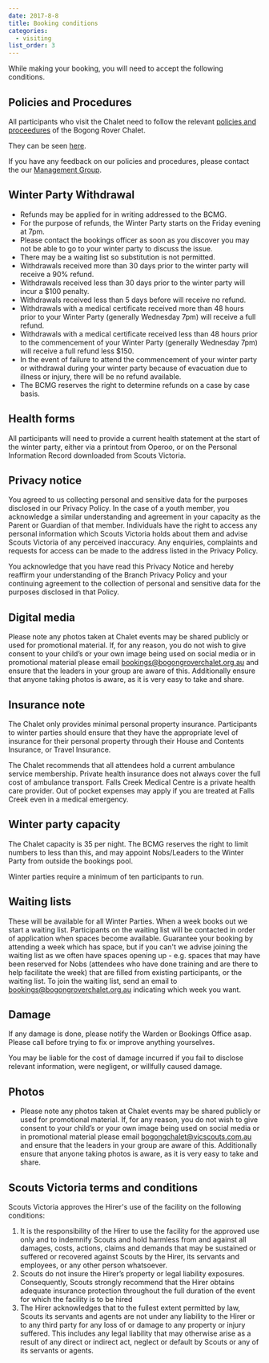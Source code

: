 ```yaml
---
date: 2017-8-8
title: Booking conditions
categories:
  - visiting
list_order: 3
---
```


While making your booking, you will need to accept the following conditions.

## Policies and Procedures

All participants who visit the Chalet need to follow the relevant [policies and
proceedures](https://bit.ly/bcmgpolicies) of the Bogong Rover Chalet.

They can be seen [here](https://bit.ly/bcmgpolicies).

If you have any feedback on our policies and procedures, please contact the our
[Management Group](/about/contact/#management).

## Winter Party Withdrawal

 - Refunds may be applied for in writing addressed to the BCMG.
 - For the purpose of refunds, the Winter Party starts on the Friday evening at
   7pm.
 - Please contact the bookings officer as soon as you discover you may not be
   able to go to your winter party to discuss the issue.
 - There may be a waiting list so substitution is not permitted.
 - Withdrawals received more than 30 days prior to the winter party will receive
   a 90% refund.
 - Withdrawals received less than 30 days prior to the winter party will incur a
   $100 penalty.
 - Withdrawals received less than 5 days before will receive no refund.
 - Withdrawals with a medical certificate received more than 48 hours prior to
   your Winter Party (generally Wednesday 7pm) will receive a full refund.
 - Withdrawals with a medical certificate received less than 48 hours prior to
   the commencement of your Winter Party (generally Wednesday 7pm) will receive
   a full refund less $150.
 - In the event of failure to attend the commencement of your winter party or
   withdrawal during your winter party because of evacuation due to illness or
   injury, there will be no refund available.
 - The BCMG reserves the right to determine refunds on a case by case basis.

## Health forms

All participants will need to provide a current health statement at the start of
the winter party, either via a printout from Operoo, or on the Personal
Information Record downloaded from Scouts Victoria.

## Privacy notice

You agreed to us collecting personal and sensitive data for the purposes
disclosed in our Privacy Policy. In the case of a youth member, you acknowledge
a similar understanding and agreement in your capacity as the Parent or Guardian
of that member. Individuals have the right to access any personal information
which Scouts Victoria holds about them and advise Scouts Victoria of any
perceived inaccuracy. Any enquiries, complaints and requests for access can be
made to the address listed in the Privacy Policy.

You acknowledge that you have read this Privacy Notice and hereby reaffirm your
understanding of the Branch Privacy Policy and your continuing agreement to the
collection of personal and sensitive data for the purposes disclosed in that
Policy.

## Digital media

Please note any photos taken at Chalet events may be shared publicly or used for
promotional material.  If, for any reason, you do not wish to give consent to
your child’s or your own image being used on social media or in promotional
material please email
[bookings@bogongroverchalet.org.au](mailto:bookings@bogongroverchalet.org.au)
and ensure that the leaders in your group are aware of this. Additionally ensure
that anyone taking photos is aware, as it is very easy to take and share.

## Insurance note

The Chalet only provides minimal personal property insurance. Participants to
winter parties should ensure that they have the appropriate level of insurance
for their personal property through their House and Contents Insurance, or
Travel Insurance.

The Chalet recommends that all attendees hold a current ambulance service
membership. Private health insurance does not always cover the full cost of
ambulance transport. Falls Creek Medical Centre is a private health care
provider. Out of pocket expenses may apply if you are treated at Falls Creek
even in a medical emergency.

## Winter party capacity

The Chalet capacity is 35 per night. The BCMG reserves the right to limit
numbers to less than this, and may appoint Nobs/Leaders to the Winter Party from
outside the bookings pool.

Winter parties require a minimum of ten participants to run.

## Waiting lists

These will be available for all Winter Parties.  When a week books out we start
a waiting list. Participants on the waiting list will be contacted in order of
application when spaces become available. Guarantee your booking by attending a
week which has space, but if you can't we advise joining the waiting list as we
often have spaces opening up - e.g. spaces that may have been reserved for Nobs
(attendees who have done training and are there to help facilitate the week)
that are filled from existing participants, or the waiting list. To join the
waiting list, send an email to
[bookings@bogongroverchalet.org.au](mailto:bookings@bogongroverchalet.org.au)
indicating which week you want.

## Damage

If any damage is done, please notify the Warden or Bookings Office asap. Please
call before trying to fix or improve anything yourselves.

You may be liable for the cost of damage incurred if you fail to disclose
relevant information, were negligent, or willfully caused damage.

## Photos

- Please note any photos taken at Chalet events may be shared publicly or used
  for promotional material. If, for any reason, you do not wish to give consent
  to your child’s or your own image being used on social media or in
  promotional material please email
  [bogongchalet@vicscouts.com.au](mailto:bogongchalet@vicscouts.com.au) and
  ensure that the leaders in your group are aware of this. Additionally ensure
  that anyone taking photos is aware, as it is very easy to take and share.

## Scouts Victoria terms and conditions

Scouts Victoria approves the Hirer's use of the facility on the following conditions:

1. It is the responsibility of the Hirer to use the facility for the approved use only and to indemnify Scouts and hold harmless from and against all damages, costs, actions, claims and demands that may be sustained or suffered or recovered against Scouts by the Hirer, its servants and employees, or any other person whatsoever.
2. Scouts do not insure the Hirer’s property or legal liability exposures. Consequently, Scouts strongly recommend that the Hirer obtains adequate insurance protection throughout the full duration of the event for which the facility is to be hired
3. The Hirer acknowledges that to the fullest extent permitted by law, Scouts its servants and agents are not under any liability to the Hirer or to any third party for any loss of or damage to any property or injury suffered. This includes any legal liability that may otherwise arise as a result of any direct or indirect act, neglect or default by Scouts or any of its servants or agents.
